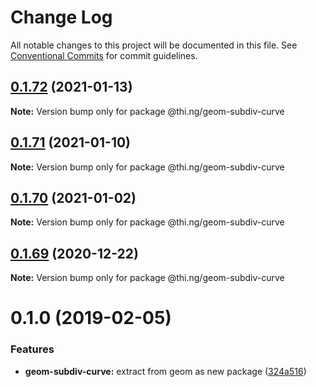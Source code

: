 # Change Log

All notable changes to this project will be documented in this file.
See [Conventional Commits](https://conventionalcommits.org) for commit guidelines.

## [0.1.72](https://github.com/thi-ng/umbrella/compare/@thi.ng/geom-subdiv-curve@0.1.71...@thi.ng/geom-subdiv-curve@0.1.72) (2021-01-13)

**Note:** Version bump only for package @thi.ng/geom-subdiv-curve





## [0.1.71](https://github.com/thi-ng/umbrella/compare/@thi.ng/geom-subdiv-curve@0.1.70...@thi.ng/geom-subdiv-curve@0.1.71) (2021-01-10)

**Note:** Version bump only for package @thi.ng/geom-subdiv-curve





## [0.1.70](https://github.com/thi-ng/umbrella/compare/@thi.ng/geom-subdiv-curve@0.1.69...@thi.ng/geom-subdiv-curve@0.1.70) (2021-01-02)

**Note:** Version bump only for package @thi.ng/geom-subdiv-curve





## [0.1.69](https://github.com/thi-ng/umbrella/compare/@thi.ng/geom-subdiv-curve@0.1.68...@thi.ng/geom-subdiv-curve@0.1.69) (2020-12-22)

**Note:** Version bump only for package @thi.ng/geom-subdiv-curve





# 0.1.0 (2019-02-05)

### Features

* **geom-subdiv-curve:** extract from geom as new package ([324a516](https://github.com/thi-ng/umbrella/commit/324a516))
